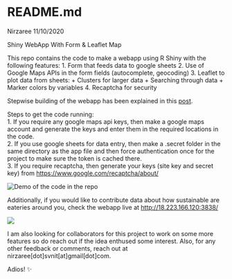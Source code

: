README.md
================
Nirzaree
11/10/2020

Shiny WebApp With Form & Leaflet Map

This repo contains the code to make a webapp using R Shiny with the
following features: 1. Form that feeds data to google sheets 2. Use of
Google Maps APIs in the form fields (autocomplete, geocoding) 3. Leaflet
to plot data from sheets: + Clusters for larger data + Searching through
data + Marker colors by variables 4. Recaptcha for security

Stepwise building of the webapp has been explained in this [post]().

Steps to get the code running:  
1\. If you require any google maps api keys, then make a google maps
account and generate the keys and enter them in the required locations
in the code.  
2\. If you use google sheets for data entry, then make a .secret folder
in the same directory as the app file and then force authentication once
for the project to make sure the token is cached there.  
3\. If you require recaptcha, then generate your keys (site key and
secret key) from <https://www.google.com/recaptcha/about/>

![Demo of the code in the
repo](/home/nirzareevadgama/Projects/ShinyWebAppWithFormAndLeafletMap/media/gitcodefinal.gif)

Additionally, if you would like to contribute data about how sustainable
are eateries around you, check the webapp live at
<http://18.223.166.120:3838/>

![](/home/nirzareevadgama/Projects/ShinyWebAppWithFormAndLeafletMap/media/finalappflow.gif)

I am also looking for collaborators for this project to work on some
more features so do reach out if the idea enthused some interest. Also,
for any other feedback or comments, reach out at
nirzaree\[dot\]svnit\[at\]gmail\[dot\]com.

Adios\! ✨
